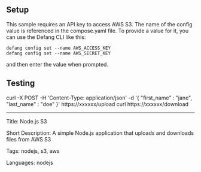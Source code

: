 
## Setup
This sample requires an API key to access AWS S3. The name of the config value is referenced in the compose.yaml file.
To provide a value for it, you can use the Defang CLI like this:

```
defang config set --name AWS_ACCESS_KEY
defang config set --name AWS_SECRET_KEY
```

and then enter the value when prompted.

## Testing
curl -X POST -H 'Content-Type: application/json' -d '{ "first_name" : "jane", "last_name" : "doe" }' https://xxxxxx/upload
curl https://xxxxxx/download

---

Title: Node.js S3

Short Description: A simple Node.js application that uploads and downloads files from AWS S3

Tags: nodejs, s3, aws

Languages: nodejs
